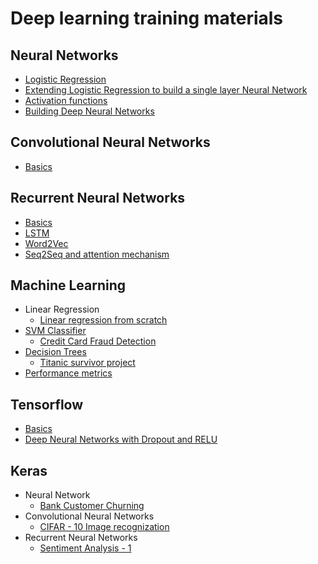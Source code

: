 # Deep learning training materials

## Neural Networks
- [Logistic Regression](https://github.com/Kredoai/Deep-Learning-Training/tree/master/Neural%20Networks/Logistic_Regression)
- [Extending Logistic Regression to build a single layer Neural Network](https://github.com/Kredoai/Deep-Learning-Training/tree/master/Neural%20Networks/Neural%20Net%20One%20Hidden%20Layer)
- [Activation functions](https://github.com/Kredoai/Deep-Learning-Training/tree/master/Neural%20Networks/Activation)
- [Building Deep Neural Networks](https://github.com/Kredoai/Deep-Learning-Training/tree/master/Neural%20Networks/Deep_Neural_Network)

## Convolutional Neural Networks
- [Basics](https://github.com/Kredoai/Deep-Learning-Training/tree/master/Convolutional_Neural_Networks/Basics)

## Recurrent Neural Networks
- [Basics](https://github.com/Kredoai/Deep-Learning-Training/tree/master/Recurrent_Neural_Networks/Basics)
- [LSTM](https://github.com/Kredoai/Deep-Learning-Training/tree/master/Recurrent_Neural_Networks/LSTM)
- [Word2Vec](https://github.com/Kredoai/Deep-Learning-Training/tree/master/Recurrent_Neural_Networks/Word2Vec)
- [Seq2Seq and attention mechanism](https://github.com/Kredoai/Deep-Learning-Training/tree/master/Recurrent_Neural_Networks/Seq2Seq)

## Machine Learning
- Linear Regression
  - [Linear regression from scratch](https://github.com/Kredoai/Deep-Learning-Training/tree/master/Machine_Learning/Linear_Regression/build_from_scratch)
- [SVM Classifier](https://github.com/Kredoai/Deep-Learning-Training/tree/master/Machine_Learning/SVM)
  - [Credit Card Fraud Detection](https://github.com/Kredoai/Deep-Learning-Training/tree/master/Machine_Learning/SVM/Credit_Card_Fraud_Detection)
- [Decision Trees](https://github.com/Kredoai/Deep-Learning-Training/tree/master/Machine_Learning/Decision_Tree)
    - [Titanic survivor project](https://github.com/Kredoai/Deep-Learning-Training/tree/master/Machine_Learning/Decision_Tree/Titanic_Survivor)
- [Performance metrics](https://github.com/Kredoai/Deep-Learning-Training/tree/master/Machine_Learning/Performance)  

## Tensorflow
- [Basics](https://github.com/Kredoai/Deep-Learning-Training/tree/master/Tensorflow/Basics)
- [Deep Neural Networks with Dropout and RELU](https://github.com/Kredoai/Deep-Learning-Training/tree/master/Tensorflow/Deep_Neural_Nets_Dropout_RELU)


## Keras
- Neural Network
  - [Bank Customer Churning](https://github.com/Kredoai/Deep-Learning-Training/tree/master/Keras/Neural_Networks/bank_customer_churning)
- Convolutional Neural Networks
  - [CIFAR - 10 Image recognization](https://github.com/Kredoai/Deep-Learning-Training/tree/master/Keras/Convolutional_Neural_Networks/cifar-10)
- Recurrent Neural Networks
  - [Sentiment Analysis - 1](https://github.com/Kredoai/Deep-Learning-Training/tree/master/Keras/Recurrent_Neural_Networks/Sentiment_Analysis)
